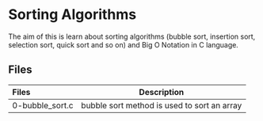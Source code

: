 # Sorting Algorithms
The aim of this is learn about sorting algorithms (bubble sort, insertion sort, selection sort, quick sort and so on) and Big O Notation in C language.
## Files

|Files| Description|
|:------|:-----------:|
|0-bubble_sort.c|   bubble sort method is used to sort an array |

